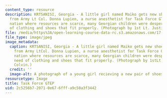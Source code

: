 ```yaml
---
content_type: resource
description: KRTSANISI, Georgia - A little girl named Maiko gets new shoes and socks
  from Army Lt Col. Donna Lupien, a nurse anesthetist for Task Force GTEP. In a developing
  nation where resources are scarce, many Georgian children were desperately in need
  of clothing and shoes that fit properly. (Photograph by 1st Lt. Justin M. Colvin.)
file: /media/https%3A/open-learning-course-data-rc.s3.amazonaws.com/17-556-political-economy-of-development-spring-2003/2c5256b720710e676fffa9c50a3f3442_17-556s03.jpg
file_type: image/jpeg
image_metadata:
  caption: KRTSANISI, Georgia - A little girl named Maiko gets new shoes and socks
    from Army LtCol. Donna Lupien, a nurse anesthetist for Task Force GTEP. In a developing
    nation where resources are scarce, many Georgian children were desperately in
    need of clothing and shoes that fit properly. (Photograph by 1stLt. Justin M.
    Colvin.)
  credit: ''
  image-alt: A photograph of a young girl recieving a new pair of shoes and socks.
resourcetype: Image
title: Task Force GTEP
uid: 2c5256b7-2071-0e67-6fff-a9c50a3f3442
---
```

